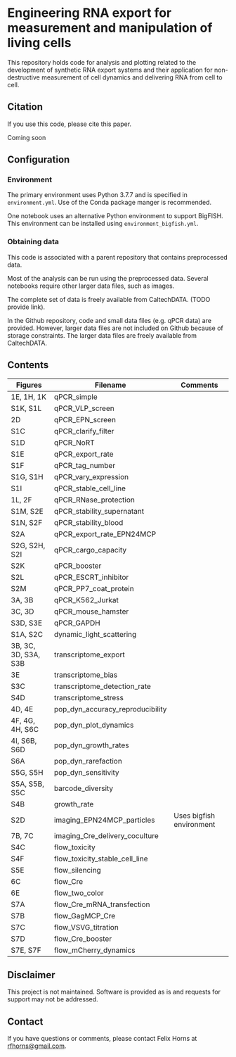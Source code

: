 # Engineering RNA export for measurement and manipulation of living cells

This repository holds code for analysis and plotting related to the development of synthetic RNA export systems and their application for non-destructive measurement of cell dynamics and delivering RNA from cell to cell.

## Citation

If you use this code, please cite this paper.

Coming soon

## Configuration

### Environment

The primary environment uses Python 3.7.7 and is specified in `environment.yml`. Use of the Conda package manger is recommended.

One notebook uses an alternative Python environment to support BigFISH. This environment can be installed using `environment_bigfish.yml`.

### Obtaining data

This code is associated with a parent repository that contains preprocessed data.

Most of the analysis can be run using the preprocessed data. Several notebooks require other larger data files, such as images.

The complete set of data is freely available from CaltechDATA. (TODO provide link).

In the Github repository, code and small data files (e.g. qPCR data) are provided. However, larger data files are not included on Github because of storage constraints. The larger data files are freely available from CaltechDATA.

## Contents

| **Figures**          | **Filename**                     | **Comments**             |
| -------------------- | -------------------------------- | ------------------------ |
| 1E, 1H, 1K           | qPCR_simple                      |                          |
| S1K, S1L             | qPCR_VLP_screen                  |                          |
| 2D                   | qPCR_EPN_screen                  |                          |
| S1C                  | qPCR_clarify_filter              |                          |
| S1D                  | qPCR_NoRT                        |                          |
| S1E                  | qPCR_export_rate                 |                          |
| S1F                  | qPCR_tag_number                  |                          |
| S1G, S1H             | qPCR_vary_expression             |                          |
| S1I                  | qPCR_stable_cell_line            |                          |
| 1L, 2F               | qPCR_RNase_protection            |                          |
| S1M, S2E             | qPCR_stability_supernatant       |                          |
| S1N, S2F             | qPCR_stability_blood             |                          |
| S2A                  | qPCR_export_rate_EPN24MCP        |                          |
| S2G, S2H, S2I        | qPCR_cargo_capacity              |                          |
| S2K                  | qPCR_booster                     |                          |
| S2L                  | qPCR_ESCRT_inhibitor             |                          |
| S2M                  | qPCR_PP7_coat_protein            |                          |
| 3A, 3B               | qPCR_K562_Jurkat                 |                          |
| 3C, 3D               | qPCR_mouse_hamster               |                          |
| S3D, S3E             | qPCR_GAPDH                       |                          |
| S1A, S2C             | dynamic_light_scattering         |                          |
| 3B, 3C, 3D, S3A, S3B | transcriptome_export             |                          |
| 3E                   | transcriptome_bias               |                          |
| S3C                  | transcriptome_detection_rate     |                          |
| S4D                  | transcriptome_stress             |                          |
| 4D, 4E               | pop_dyn_accuracy_reproducibility |                          |
| 4F, 4G, 4H, S6C      | pop_dyn_plot_dynamics            |                          |
| 4I, S6B, S6D         | pop_dyn_growth_rates             |                          |
| S6A                  | pop_dyn_rarefaction              |                          |
| S5G, S5H             | pop_dyn_sensitivity              |                          |
| S5A, S5B, S5C        | barcode_diversity                |                          |
| S4B                  | growth_rate                      |                          |
| S2D                  | imaging_EPN24MCP_particles       | Uses bigfish environment |
| 7B, 7C               | imaging_Cre_delivery_coculture   |                          |
| S4C                  | flow_toxicity                    |                          |
| S4F                  | flow_toxicity_stable_cell_line   |                          |
| S5E                  | flow_silencing                   |                          |
| 6C                   | flow_Cre                         |                          |
| 6E                   | flow_two_color                   |                          |
| S7A                  | flow_Cre_mRNA_transfection       |                          |
| S7B                  | flow_GagMCP_Cre                  |                          |
| S7C                  | flow_VSVG_titration              |                          |
| S7D                  | flow_Cre_booster                 |                          |
| S7E, S7F             | flow_mCherry_dynamics            |                          |

## Disclaimer

This project is not maintained. Software is provided as is and requests for support may not be addressed.

## Contact

If you have questions or comments, please contact Felix Horns at rfhorns@gmail.com.
